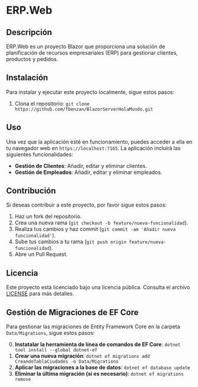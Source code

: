 ﻿# ERP.Web

## Descripción
ERP.Web es un proyecto Blazor que proporciona una solución de planificación de recursos empresariales (ERP) para gestionar clientes, productos y pedidos.

## Instalación
Para instalar y ejecutar este proyecto localmente, sigue estos pasos:

1. Clona el repositorio:
`git clone https://github.com/fbenzan/BlazorServerHolaMundo.git`
## Uso
Una vez que la aplicación esté en funcionamiento, puedes acceder a ella en tu navegador web en `https://localhost:7165`. La aplicación incluirá las siguientes funcionalidades:

- **Gestión de Clientes**: Añadir, editar y eliminar clientes.
- **Gestión de Empleados**: Añadir, editar y eliminar empleados.

## Contribución
Si deseas contribuir a este proyecto, por favor sigue estos pasos:

1. Haz un fork del repositorio.
2. Crea una nueva rama (`git checkout -b feature/nueva-funcionalidad`).
3. Realiza tus cambios y haz commit (`git commit -am 'Añadir nueva funcionalidad'`).
4. Sube tus cambios a tu rama (`git push origin feature/nueva-funcionalidad`).
5. Abre un Pull Request.

## Licencia
Este proyecto está licenciado bajo una licencia pública. Consulta el archivo [LICENSE](LICENSE) para más detalles.

## Gestión de Migraciones de EF Core
Para gestionar las migraciones de Entity Framework Core en la carpeta `Data/Migrations`, sigue estos pasos:

0. **Instatalar la herramienta de línea de comandos de EF Core**:
`dotnet tool install --global dotnet-ef`
1. **Crear una nueva migración**:
`dotnet ef migrations add CreandoTablaCiudades -o Data/Migrations`
2. **Aplicar las migraciones a la base de datos**:
`dotnet ef database update`
3. **Eliminar la última migración (si es necesario)**:
`dotnet ef migrations remove`
 